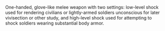 One-handed, glove-like melee weapon with two settings: low-level shock
used for rendering civilians or lightly-armed soldiers unconscious for
later vivisection or other study, and high-level shock used for
attempting to shock soldiers wearing substantial body armor.